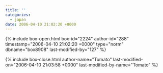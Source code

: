 ```yaml
---
title: ''
categories:
  - japan
date: 2006-04-10 21:02:20 +0000
---
```

{% include box-open.html box-id="2224" author-id="288" timestamp="2006-04-10 21:02:20 +0000" type="norm" dbname="box8908" last-modified-by="127" %}

{% include box-close.html author-name="Tomato" last-modified-on="2006-04-10 21:03:58 +0000" last-modified-by-name="Tomato" %}
